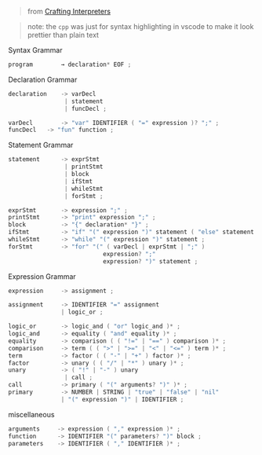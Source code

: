 > from [Crafting Interpreters](http://www.craftinginterpreters.com/appendix-i.html)

> note: the `cpp` was just for syntax highlighting in vscode to make it look prettier than plain text

Syntax Grammar
```cpp
program        → declaration* EOF ;
```

Declaration Grammar
```cpp
declaration    -> varDecl 
                | statement 
                | funcDecl ;

varDecl        -> "var" IDENTIFIER ( "=" expression )? ";" ;
funcDecl   -> "fun" function ;  
```

Statement Grammar
```cpp
statement      -> exprStmt 
                | printStmt 
                | block 
                | ifStmt
                | whileStmt
                | forStmt ;

exprStmt       -> expression ";" ;
printStmt      -> "print" expression ";" ;
block          -> "{" declaration* "}" ;
ifStmt         -> "if" "(" expression ")" statement ( "else" statement )? ;
whileStmt      -> "while" "(" expression ")" statement ;
forStmt        -> "for" "(" ( varDecl | exprStmt | ";" )
                           expression? ";"
                           expression? ")" statement ;
```

Expression Grammar
```cpp
expression     -> assignment ;

assignment     -> IDENTIFIER "=" assignment
               | logic_or ;

logic_or       -> logic_and ( "or" logic_and )* ;
logic_and      -> equality ( "and" equality )* ;
equality       -> comparison ( ( "!=" | "==" ) comparison )* ;
comparison     -> term ( ( ">" | ">=" | "<" | "<=" ) term )* ;
term           -> factor ( ( "-" | "+" ) factor )* ;
factor         -> unary ( ( "/" | "*" ) unary )* ;
unary          -> ( "!" | "-" ) unary
                | call ;
call           -> primary ( "(" arguments? ")" )* ;
primary        -> NUMBER | STRING | "true" | "false" | "nil"
               | "(" expression ")" | IDENTIFIER ;
```

miscellaneous
```cpp
arguments     -> expression ( "," expression )* ;
function      -> IDENTIFIER "(" parameters? ")" block ;
parameters    -> IDENTIFIER ( "," IDENTIFIER )* ;
```